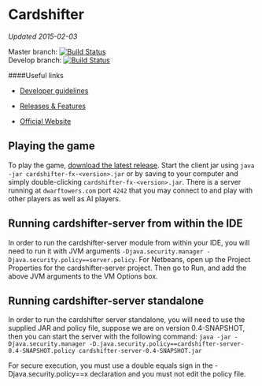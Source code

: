 Cardshifter
===========

_Updated 2015-02-03_

Master branch: [![Build Status](https://travis-ci.org/Cardshifter/Cardshifter.svg?branch=master)](https://travis-ci.org/Cardshifter/Cardshifter?branch=master)  
Develop branch: [![Build Status](https://travis-ci.org/Cardshifter/Cardshifter.svg?branch=develop)](https://travis-ci.org/Cardshifter/Cardshifter?branch=develop)

####Useful links

- [Developer guidelines](https://github.com/Cardshifter/Cardshifter/wiki/Developer-Guidelines)

- [Releases & Features](https://github.com/Cardshifter/Cardshifter/wiki/Releases-&-Features)

- [Official Website](http://www.Cardshifter.com/)


Playing the game
----------------

To play the game, [download the latest release](https://github.com/Cardshifter/Cardshifter/releases). Start the client jar using `java -jar cardshifter-fx-<version>.jar` or by saving to your computer and simply double-clicking `cardshifter-fx-<version>.jar`. There is a server running at `dwarftowers.com` port `4242` that you may connect to and play with other players as well as AI players. 




Running cardshifter-server from within the IDE
----------------------------------------------

In order to run the cardshifter-server module from within your IDE, you will need to run it with JVM arguments `-Djava.security.manager -Djava.security.policy==server.policy`. For Netbeans, open up the Project Properties for the cardshifter-server project.  Then go to Run, and add the above JVM arguments to the VM Options box.

Running cardshifter-server standalone
-------------------------------------

In order to run the cardshifter server standalone, you will need to use the supplied JAR and policy file, suppose we are on version 0.4-SNAPSHOT, then you can start the server with the following command:
`java -jar -Djava.security.manager -D.java.security.policy==cardshifter-server-0.4-SNAPSHOT.policy cardshifter-server-0.4-SNAPSHOT.jar`

For secure execution, you must use a double equals sign in the -Djava.security.policy==x declaration and you must not edit the policy file.
